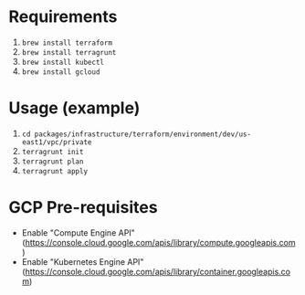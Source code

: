 # Requirements
1. `brew install terraform`
2. `brew install terragrunt`
3. `brew install kubectl`
4. `brew install gcloud`

# Usage (example)
1. `cd packages/infrastructure/terraform/environment/dev/us-east1/vpc/private`
2. `terragrunt init`
3. `terragrunt plan`
4. `terragrunt apply`

# GCP Pre-requisites
- Enable "Compute Engine API" (https://console.cloud.google.com/apis/library/compute.googleapis.com)
- Enable "Kubernetes Engine API" (https://console.cloud.google.com/apis/library/container.googleapis.com)
